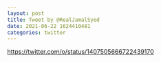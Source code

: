 ```yaml
--- 
layout: post 
title: Tweet by @RealJamalSyed 
date: 2021-06-22 1624410481 
categories: twitter 
--- 
```

https://twitter.com/o/status/1407505666722439170